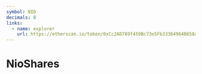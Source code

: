 ```yaml
---
symbol: NIO
decimals: 8
links:
  - name: explorer
    url: https://etherscan.io/token/0xCc2AD789f459Bc73e5Fb33364964B658a62C1Ee7
---
```


# NioShares
